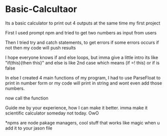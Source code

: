 # Basic-Calcultaor
Its a basic calculator to print out 4 outputs at the same time my first project

First I used prompt npm and tried to get two numbers as input from users

Then I tried try and catch statements, to get errors if some errors occurs if not then my code will push results

I hope everyone knows if and else loops, but imma give a little intro its like "if(this){then this}" and else is like 2nd case which means (if =! this) or if is false 

In else I created 4 main functions of my program, I had to use ParseFloat to print in number form or my code will print in string and wont even add those numbers.

now call the function

Guide me by your experience, how I can make it better. imma make it scientific calculator someday not today. OwO


*npms are node pakage managers, cool stuff that works like magic when u add it to your jason file
